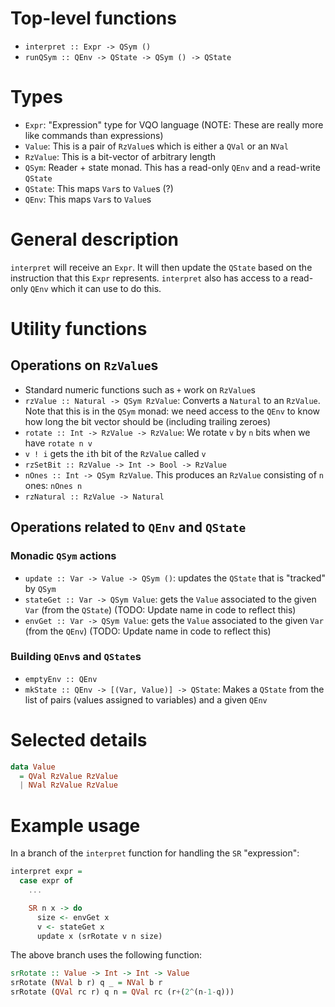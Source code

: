 # Top-level functions

- `interpret :: Expr -> QSym ()`
- `runQSym :: QEnv -> QState -> QSym () -> QState`

# Types

- `Expr`: "Expression" type for VQO language (NOTE: These are really more like commands than expressions)
- `Value`: This is a pair of `RzValue`s which is either a `QVal` or an `NVal`
- `RzValue`: This is a bit-vector of arbitrary length
- `QSym`: Reader + state monad. This has a read-only `QEnv` and a read-write `QState`
- `QState`: This maps `Var`s to `Value`s (?)
- `QEnv`: This maps `Var`s to `Value`s

# General description

`interpret` will receive an `Expr`. It will then update the `QState` based on the instruction that this `Expr` represents. `interpret`
also has access to a read-only `QEnv` which it can use to do this.

# Utility functions

## Operations on `RzValue`s

- Standard numeric functions such as `+` work on `RzValue`s
- `rzValue :: Natural -> QSym RzValue`: Converts a `Natural` to an `RzValue`. Note that this is in the `QSym` monad: we need access to the `QEnv` to know how long the bit vector should be (including trailing zeroes)
- `rotate :: Int -> RzValue -> RzValue`: We rotate `v` by `n` bits when we have `rotate n v`
- `v ! i` gets the `i`th bit of the `RzValue` called `v`
- `rzSetBit :: RzValue -> Int -> Bool -> RzValue`
- `nOnes :: Int -> QSym RzValue`. This produces an `RzValue` consisting of `n` ones: `nOnes n`
- `rzNatural :: RzValue -> Natural`

## Operations related to `QEnv` and `QState`

### Monadic `QSym` actions

- `update :: Var -> Value -> QSym ()`: updates the `QState` that is "tracked" by `QSym`
- `stateGet :: Var -> QSym Value`: gets the `Value` associated to the given `Var` (from the `QState`) (TODO: Update name in code to reflect this)
- `envGet :: Var -> QSym Value`: gets the `Value` associated to the given `Var` (from the `QEnv`) (TODO: Update name in code to reflect this)

### Building `QEnv`s and `QState`s

- `emptyEnv :: QEnv`
- `mkState :: QEnv -> [(Var, Value)] -> QState`: Makes a `QState` from the list of pairs (values assigned to variables) and a given `QEnv`

# Selected details

```haskell
data Value
  = QVal RzValue RzValue
  | NVal RzValue RzValue
```

# Example usage

In a branch of the `interpret` function for handling the `SR` "expression":

```haskell
interpret expr =
  case expr of
    ...

    SR n x -> do
      size <- envGet x
      v <- stateGet x
      update x (srRotate v n size)
```

The above branch uses the following function:

```haskell
srRotate :: Value -> Int -> Int -> Value
srRotate (NVal b r) q _ = NVal b r
srRotate (QVal rc r) q n = QVal rc (r+(2^(n-1-q)))
```

